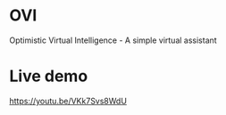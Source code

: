 # OVI
Optimistic Virtual Intelligence -
A simple virtual assistant
# Live demo 
https://youtu.be/VKk7Svs8WdU
